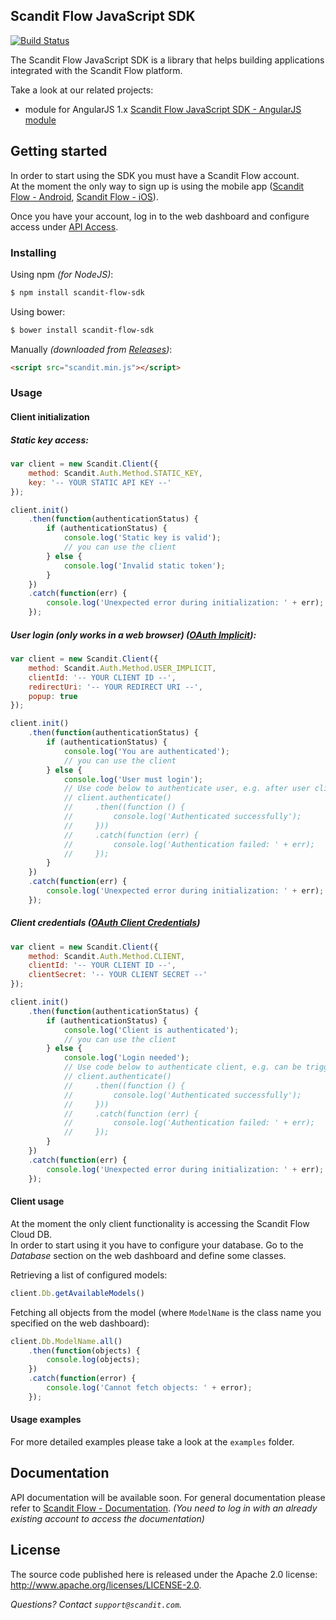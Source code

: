Scandit Flow JavaScript SDK
-----------------------------
[![Build Status](https://travis-ci.org/Scandit/flow-javascript-sdk.svg?branch=master)](https://travis-ci.org/Scandit/flow-javascript-sdk)

The Scandit Flow JavaScript SDK is a library that helps building applications integrated with the Scandit Flow platform.

Take a look at our related projects:
- module for AngularJS 1.x [Scandit Flow JavaScript SDK - AngularJS module](https://github.com/Scandit/flow-ng)

## Getting started
In order to start using the SDK you must have a Scandit Flow account.  
At the moment the only way to sign up is using the mobile app ([Scandit Flow - Android](https://play.google.com/store/apps/details?id=com.scandit.scandium), [Scandit Flow - iOS](https://itunes.apple.com/us/app/scandit-flow/id1021540580?mt=8)).

Once you have your account, log in to the web dashboard and configure access under [API Access](https://scandium.scandit.com/customer/api_access).

### Installing
Using npm _(for NodeJS)_:
```bash
$ npm install scandit-flow-sdk
```

Using bower:
```bash
$ bower install scandit-flow-sdk
```

Manually _(downloaded from [Releases](https://github.com/Scandit/flow-javascript-sdk/releases))_:
```html
<script src="scandit.min.js"></script>
```
### Usage
#### Client initialization
##### Static key access:
```js
var client = new Scandit.Client({
    method: Scandit.Auth.Method.STATIC_KEY,
    key: '-- YOUR STATIC API KEY --'
});

client.init()
    .then(function(authenticationStatus) {
        if (authenticationStatus) {
            console.log('Static key is valid');
            // you can use the client
        } else {
            console.log('Invalid static token');
        }
    })
    .catch(function(err) {
        console.log('Unexpected error during initialization: ' + err);
    });
```

##### User login (only works in a web browser) ([OAuth Implicit](https://tools.ietf.org/html/rfc6749#section-1.3.2)):
```js
var client = new Scandit.Client({
    method: Scandit.Auth.Method.USER_IMPLICIT,
    clientId: '-- YOUR CLIENT ID --',
    redirectUri: '-- YOUR REDIRECT URI --',
    popup: true
});

client.init()
    .then(function(authenticationStatus) {
        if (authenticationStatus) {
            console.log('You are authenticated');
            // you can use the client
        } else {
            console.log('User must login');
            // Use code below to authenticate user, e.g. after user clicks the login button
            // client.authenticate()
            //     .then((function () {
            //         console.log('Authenticated successfully');
            //     }))
            //     .catch(function (err) {
            //         console.log('Authentication failed: ' + err);
            //     });
        }
    })
    .catch(function(err) {
        console.log('Unexpected error during initialization: ' + err);
    });
```

#####  Client credentials ([OAuth Client Credentials](https://tools.ietf.org/html/rfc6749#section-1.3.4))
```js
var client = new Scandit.Client({
    method: Scandit.Auth.Method.CLIENT,
    clientId: '-- YOUR CLIENT ID --',
    clientSecret: '-- YOUR CLIENT SECRET --'
});

client.init()
    .then(function(authenticationStatus) {
        if (authenticationStatus) {
            console.log('Client is authenticated');
            // you can use the client
        } else {
            console.log('Login needed');
            // Use code below to authenticate client, e.g. can be triggered automatically or with a button click etc.
            // client.authenticate()
            //     .then((function () {
            //         console.log('Authenticated successfully');
            //     }))
            //     .catch(function (err) {
            //         console.log('Authentication failed: ' + err);
            //     });
        }
    })
    .catch(function(err) {
        console.log('Unexpected error during initialization: ' + err);
    });
```

#### Client usage
At the moment the only client functionality is accessing the Scandit Flow Cloud DB.  
In order to start using it you have to configure your database. Go to the _Database_ section on the web dashboard and define some classes.

Retrieving a list of configured models:
```js
client.Db.getAvailableModels()
```

Fetching all objects from the model (where `ModelName` is the class name you specified on the web dashboard):
```js
client.Db.ModelName.all()
    .then(function(objects) {
        console.log(objects);
    })
    .catch(function(error) {
        console.log('Cannot fetch objects: ' + error);
    });
```

#### Usage examples
For more detailed examples please take a look at the `examples` folder.

## Documentation
API documentation will be available soon. For general documentation please refer to [Scandit Flow - Documentation](https://scandium.scandit.com/customer/documentation). _(You need to log in with an already existing account to access the documentation)_


## License
The source code published here is released under the Apache 2.0 license: http://www.apache.org/licenses/LICENSE-2.0.

_Questions? Contact `support@scandit.com`._

